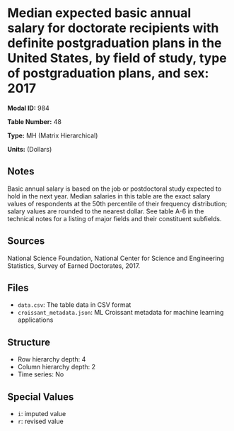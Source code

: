 # Median expected basic annual salary for doctorate recipients with definite postgraduation plans in the United States, by field of study, type of postgraduation plans, and sex: 2017

**Modal ID:** 984

**Table Number:** 48

**Type:** MH (Matrix Hierarchical)

**Units:** (Dollars)

## Notes

Basic annual salary is based on the job or postdoctoral study expected to hold in the next year. Median salaries in this table are the exact salary values of respondents at the 50th percentile of their frequency distribution; salary values are rounded to the nearest dollar. See table A-6 in the technical notes for a listing of major fields and their constituent subfields.

## Sources

National Science Foundation, National Center for Science and Engineering Statistics, Survey of Earned Doctorates, 2017.

## Files

- `data.csv`: The table data in CSV format
- `croissant_metadata.json`: ML Croissant metadata for machine learning applications

## Structure

- Row hierarchy depth: 4
- Column hierarchy depth: 2
- Time series: No

## Special Values

- `i`: imputed value
- `r`: revised value
